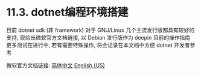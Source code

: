 # 11.3. dotnet编程环境搭建

目前 dotnet sdk (非 framework) 对于 GNU/Linux 几个主流发行版都具有较好的支持, 现给出微软官方文档链接, 以 Debian 发行版作为 deepin 目前的操作指南
更多测试在进行中, 若有需要特殊操作, 将会记录在本文档中方便 dotnet 开发者参考

微软官方文档链接: [简体中文](https://learn.microsoft.com/zh-cn/dotnet/core/install/linux-debian) [English (US)](https://learn.microsoft.com/en-us/dotnet/core/install/linux-debian)

